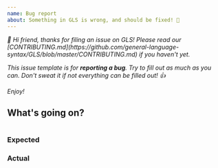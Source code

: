 ```yaml
---
name: Bug report
about: Something in GLS is wrong, and should be fixed! 🚨
---
```


<em>
👋 Hi friend, thanks for filing an issue on GLS!
Please read our [CONTRIBUTING.md](https://github.com/general-language-syntax/GLS/blob/master/CONTRIBUTING.md) if you haven't yet.

This issue template is for **reporting a bug**.
Try to fill out as much as you can.
Don't sweat it if not everything can be filled out! 👍

Enjoy!
</em>

## What's going on?

<!-- Fill in here a description of what you're trying to do. -->

<!-- If relevant, please also include a simple code sample. -->

```gls

```

### Expected

<!-- What should have happened? -->

### Actual

<!-- What ended up happening instead? -->
